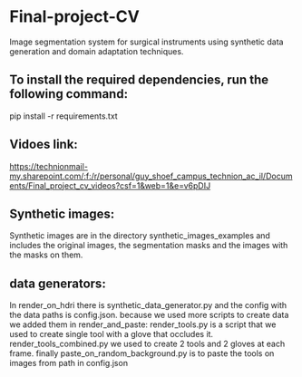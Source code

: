 # Final-project-CV
Image segmentation system for surgical instruments using synthetic data generation and domain adaptation techniques.

## To install the required dependencies, run the following command:
pip install -r requirements.txt

## Vidoes link:
https://technionmail-my.sharepoint.com/:f:/r/personal/guy_shoef_campus_technion_ac_il/Documents/Final_project_cv_videos?csf=1&web=1&e=v6pDIJ

## Synthetic images:
Synthetic images are in the directory synthetic_images_examples and includes the original images, the segmentation masks and the images with the masks on them.

## data generators:
In render_on_hdri there is synthetic_data_generator.py and the config with the data paths is config.json. because we used more scripts to create data we added them in render_and_paste: render_tools.py is a script that we used to create single tool with a glove that occludes it. render_tools_combined.py we used to create 2 tools and 2 gloves at each frame. finally paste_on_random_background.py is to paste the tools on images from path in config.json  


